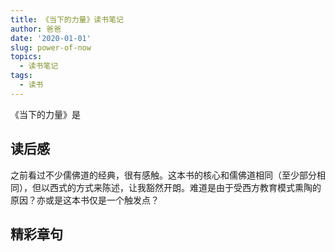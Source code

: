 ```yaml
---
title: 《当下的力量》读书笔记
author: 爸爸
date: '2020-01-01'
slug: power-of-now
topics:
  - 读书笔记
tags:
  - 读书
---
```

《当下的力量》是

<!--more-->

## 读后感
之前看过不少儒佛道的经典，很有感触。这本书的核心和儒佛道相同（至少部分相同），但以西式的方式来陈述，让我豁然开朗。难道是由于受西方教育模式熏陶的原因？亦或是这本书仅是一个触发点？

## 精彩章句
